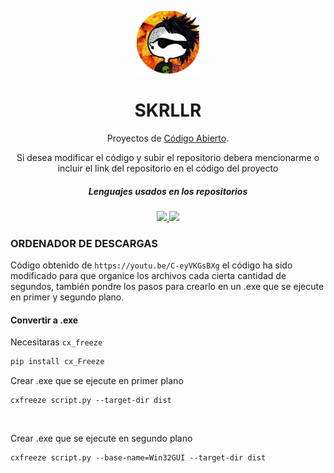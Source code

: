 <p align="center">
    <a href="https://github.com/skrllr/inicio" rel="skllr-github">
        <img alt="skrllr" href="https://github.com/skrllr/inicio" src="https://github.com/skrllr/inicio/blob/main/85305964_v%3D4.png" width="100" height="100">
    </a>
</p>

<h1 align="center">SKRLLR</h1>

<p>
    <p align="center">Proyectos de <a href="https://opensource.org/licenses/gpl-license">Código Abierto</a>.</p>
    <p align="center">Si desea modificar el código y subir el repositorio debera mencionarme o incluir el link del repositorio en el código del proyecto</p>
</p>

<h5 align="center">Lenguajes usados en los repositorios</h5>

<p align="center">
    <a href="https://www.python.org/downloads/release/python-2718/" rel="python2">
        <img src="https://warehouse-camo.ingress.cmh1.psfhosted.org/881cfcf3a7bb3768bcc2d9dca81bfd56b60b224e/68747470733a2f2f696d672e736869656c64732e696f2f62616467652f707974686f6e2d322d626c75652e7376673f763d31">
    </a>
    <a href="https://www.python.org/downloads/" rel="python3">
        <img src="https://warehouse-camo.ingress.cmh1.psfhosted.org/556b6e525e3481d6b0ea60137f79c803b1d61ce1/68747470733a2f2f696d672e736869656c64732e696f2f62616467652f707974686f6e2d332d626c75652e7376673f763d31">
    </a>
</p>

### ORDENADOR DE DESCARGAS

Código obtenido de `https://youtu.be/C-eyVKGsBXg` el código ha sido modificado para que organice los archivos cada cierta cantidad de segundos, también pondre los pasos para crearlo en un .exe que se ejecute en primer y segundo plano.

#### Convertir a .exe

Necesitaras `cx_freeze`
```cmd
pip install cx_Freeze
```

Crear .exe que se ejecute en primer plano
```
cxfreeze script.py --target-dir dist
```

<br>

Crear .exe que se ejecute en segundo plano
```
cxfreeze script.py --base-name=Win32GUI --target-dir dist
```
